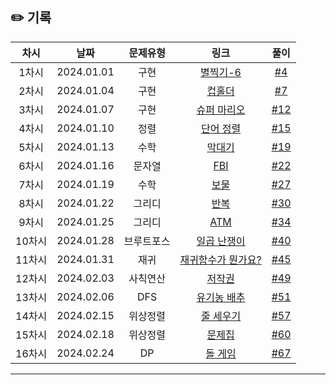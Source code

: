 ## ✏️ 기록   

| 차시 |    날짜    | 문제유형 | 링크 | 풀이 |
|:----:|:---------:|:----:|:-----:|:----:|
| 1차시 | 2024.01.01 |  구현  | [별찍기-6](https://www.acmicpc.net/problem/2443)  | [#4](https://github.com/AlgoLeadMe/AlgoLeadMe-5/pull/4) |
| 2차시 | 2024.01.04 |  구현  | [컵홀더](https://www.acmicpc.net/problem/2810)  | [#7](https://github.com/AlgoLeadMe/AlgoLeadMe-5/pull/7) |
| 3차시 | 2024.01.07 |  구현  | [슈퍼 마리오](https://www.acmicpc.net/problem/2851)  | [#12](https://github.com/AlgoLeadMe/AlgoLeadMe-5/pull/12) |
| 4차시 | 2024.01.10 |  정렬  | [단어 정렬](https://www.acmicpc.net/problem/1181)  | [#15](https://github.com/AlgoLeadMe/AlgoLeadMe-5/pull/15) |
| 5차시 | 2024.01.13 |  수학  | [막대기](https://www.acmicpc.net/problem/1094)  | [#19](https://github.com/AlgoLeadMe/AlgoLeadMe-5/pull/19) |
| 6차시 | 2024.01.16 |  문자열  | [FBI](https://www.acmicpc.net/problem/2857)  | [#22](https://github.com/AlgoLeadMe/AlgoLeadMe-5/pull/22) |
| 7차시 | 2024.01.19 |  수학  | [보물](https://www.acmicpc.net/problem/1026)  | [#27](https://github.com/AlgoLeadMe/AlgoLeadMe-5/pull/27) |
| 8차시 | 2024.01.22 |  그리디  | [반복](https://www.acmicpc.net/problem/19564)  | [#30](https://github.com/AlgoLeadMe/AlgoLeadMe-5/pull/30) |
| 9차시 | 2024.01.25 |  그리디  | [ATM](https://www.acmicpc.net/problem/11399)  | [#34](https://github.com/AlgoLeadMe/AlgoLeadMe-5/pull/34) |
| 10차시 | 2024.01.28 |  브루트포스  | [일곱 난쟁이](https://www.acmicpc.net/problem/2309)  | [#40](https://github.com/AlgoLeadMe/AlgoLeadMe-5/pull/40) |
| 11차시 | 2024.01.31 |  재귀  | [재귀함수가 뭔가요?](https://www.acmicpc.net/problem/17478)  | [#45](https://github.com/AlgoLeadMe/AlgoLeadMe-5/pull/45) |
| 12차시 | 2024.02.03 |  사칙연산  | [저작권](https://www.acmicpc.net/problem/2914)  | [#49](https://github.com/AlgoLeadMe/AlgoLeadMe-5/pull/49) |
| 13차시 | 2024.02.06 |  DFS  | [유기농 배추](https://www.acmicpc.net/problem/1012)  | [#51](https://github.com/AlgoLeadMe/AlgoLeadMe-5/pull/51) |
| 14차시 | 2024.02.15 |  위상정렬  | [줄 세우기](https://www.acmicpc.net/problem/2252)  | [#57](https://github.com/AlgoLeadMe/AlgoLeadMe-5/pull/57) |
| 15차시 | 2024.02.18 |  위상정렬  | [문제집](https://www.acmicpc.net/problem/1766)  | [#60](https://github.com/AlgoLeadMe/AlgoLeadMe-5/pull/60) |
| 16차시 | 2024.02.24 |  DP  | [돌 게임](https://www.acmicpc.net/problem/9655)  | [#67](https://github.com/AlgoLeadMe/AlgoLeadMe-5/pull/67) |
---

